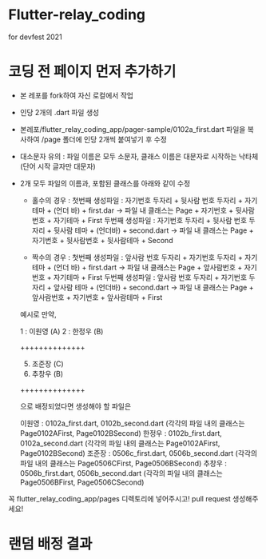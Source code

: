 # Flutter-relay_coding
for devfest 2021

# 코딩 전 페이지 먼저 추가하기
- 본 레포를 fork하여 자신 로컬에서 작업
- 인당 2개의 .dart 파일 생성
- 본레포/flutter_relay_coding_app/pager-sample/0102a_first.dart 파일을 복사하여 /page 폴더에 인당 2개씩 붙여넣기 후 수정
- 대소문자 유의 : 파일 이름은 모두 소문자, 클래스 이름은 대문자로 시작하는 낙타체(단어 시작 글자만 대문자)
- 2개 모두 파일의 이름과, 포함된 클래스를 아래와 같이 수정

  * 홀수의 경우 : 첫번째 생성파일 : 자기번호 두자리 + 뒷사람 번호 두자리 + 자기 테마 + (언더 바) + first.dar -> 파일 내 클래스는 Page + 자기번호 + 뒷사람번호 + 자기테마 + First
                 두번째 생성파일 : 자기번호 두자리 + 뒷사람 번호 두자리 + 뒷사람 테마 + (언더바) + second.dart -> 파일 내 클래스는 Page + 자기번호 + 뒷사람번호 + 뒷사람테마 + Second

  * 짝수의 경우 : 첫번째 생성파일 : 앞사람 번호 두자리 + 자기번호 두자리 + 자기 테마 + (언더 바) + first.dart -> 파일 내 클래스는 Page + 앞사람번호 + 자기번호 + 자기테마 + First
                 두번째 생성파일 : 앞사람 번호 두자리 + 자기번호 두자리 + 앞사람 테마 + (언더바) + second.dart -> 파일 내 클래스는 Page + 앞사람번호 + 자기번호 + 앞사람테마 + First

  예시로 만약,
  
  1 : 이원영 (A)
  2 : 한정우 (B)
  
  ++++++++++++++
  
  5. 조준장 (C)
  6. 추창우 (B)
  
  ++++++++++++++
  
  으로 배정되었다면 생성해야 할 파일은
  
  이원영 : 0102a_first.dart, 0102b_second.dart (각각의 파일 내의 클래스는 Page0102AFirst, Page0102BSecond)
  한정우 : 0102b_first.dart, 0102a_second.dart (각각의 파일 내의 클래스는 Page0102AFirst, Page0102BSecond)
  조준장 : 0506c_first.dart, 0506b_second.dart (각각의 파일 내의 클래스는 Page0506CFirst, Page0506BSecond)
  추창우 : 0506b_first.dart, 0506b_second.dart (각각의 파일 내의 클래스는 Page0506BFirst, Page0506CSecond)

꼭 flutter_relay_coding_app/pages 디렉토리에 넣어주시고! pull request 생성해주세요!

# 랜덤 배정 결과
